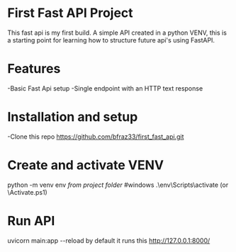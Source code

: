 # First Fast API Project
This fast api is my first build. A simple API created in a python VENV, this is a starting point for learning how to structure future api's using FastAPI.


# Features
-Basic Fast Api setup
-Single endpoint with an HTTP text response


# Installation and setup
-Clone this repo
https://github.com/bfraz33/first_fast_api.git

# Create and activate VENV
python -m venv env
*from project folder*
  #windows
  .\env\Scripts\activate (or \Activate.ps1)

# Run API

uvicorn main:app --reload
by default it runs this http://127.0.0.1:8000/
